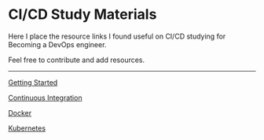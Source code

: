 # CI/CD Study Materials

Here I place the resource links I found useful on CI/CD studying for Becoming a DevOps engineer.

Feel free to contribute and add resources.

------------------------------------------------------------------------

[Getting Started](link.md#GettingStarted)

[Continuous Integration](link.md#ContinuousIntegration)

[Docker](link.md#Docker)

[Kubernetes](link.md#Kubernetes)